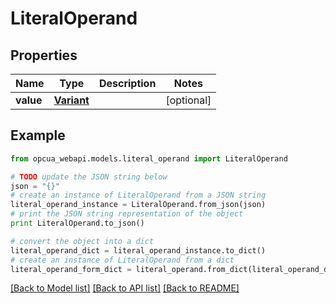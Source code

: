 # LiteralOperand


## Properties
Name | Type | Description | Notes
------------ | ------------- | ------------- | -------------
**value** | [**Variant**](Variant.md) |  | [optional] 

## Example

```python
from opcua_webapi.models.literal_operand import LiteralOperand

# TODO update the JSON string below
json = "{}"
# create an instance of LiteralOperand from a JSON string
literal_operand_instance = LiteralOperand.from_json(json)
# print the JSON string representation of the object
print LiteralOperand.to_json()

# convert the object into a dict
literal_operand_dict = literal_operand_instance.to_dict()
# create an instance of LiteralOperand from a dict
literal_operand_form_dict = literal_operand.from_dict(literal_operand_dict)
```
[[Back to Model list]](../README.md#documentation-for-models) [[Back to API list]](../README.md#documentation-for-api-endpoints) [[Back to README]](../README.md)


